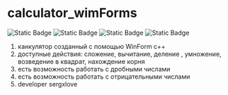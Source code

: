 # calculator_wimForms
![Static Badge](https://img.shields.io/badge/language-C%2B%2B-red)
![Static Badge](https://img.shields.io/badge/powered_by-NET_Framework_4.7.2-blue)
![Static Badge](https://img.shields.io/badge/platforms-Windows-purple)
![Static Badge](https://img.shields.io/badge/version-1.0-green)



1. канкулятор созданный с помощью WinForm c++
2. доступные действия: сложение, вычитание, деление , умножение, возведение в квадрат, нахождение корня
3. есть возможность работать с дробными числами
4. есть возможность работать с отрицательными числами
5. developer sergxlove
